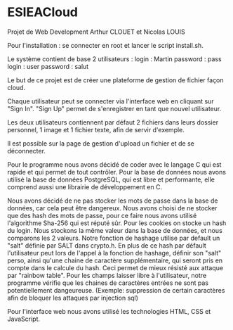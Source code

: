 ESIEACloud
==========

Projet de Web Development
Arthur CLOUET et Nicolas LOUIS

Pour l'installation : se connecter en root et lancer le script install.sh.

Le système contient de base 2 utilisateurs :
	login : Martin		password : pass
	login : user		password : salut

Le but de ce projet est de créer une plateforme de gestion de fichier façon cloud.

Chaque utilisateur peut se connecter via l'interface web en cliquant sur "Sign In".
"Sign Up" permet de s'enregistrer en tant que nouvel utilisateur.

Les deux utilisateurs contiennent par défaut 2 fichiers dans leurs dossier personnel, 1 image et 1 fichier texte, afin de servir d'exemple.

Il est possible sur la page de gestion d'upload un fichier et de se déconnecter.

Pour le programme nous avons décidé de coder avec le langage C qui est rapide et qui permet de tout contrôler.
Pour la base de données nous avons utilisé la base de données PostgreSQL, qui est libre et performante, elle comprend aussi une librairie de développement en C.

Nous avons décidé de ne pas stocker les mots de passe dans la base de données, car cela peut être dangereux. Nous avons choisi de ne stocker que des hash des mots de passe, pour ce faire nous avons utilisé l'algorithme Sha-256 qui est réputé sûr.
Pour les cookies on stocke un hash du login. Nous stockons la même valeur dans la base de données, et nous comparons les 2 valeurs.
Notre fonction de hashage utilise par default un "salt" définie par SALT dans crypto.h. En plus de ce hash par défault l'utilisateur peut lors de l'appel à la fonction de hashage, définir son "salt" perso, ainsi qu'une chaine de caractère supplémentaire, qui seront pris en compte dans le calcule du hash. Ceci permet de mieux résisté aux attaque par "rainbow table".
Pour les champs laisser libre à l'utilisateur, notre programme vérifie que les chaines de caractères entrées ne sont pas potentiellement dangeureuse. (Exemple: suppression de certain caractères afin de bloquer les attaques par injection sql)

Pour l'interface web nous avons utilisé les technologies HTML, CSS et JavaScript.
